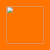 
<!doctype html>
<html lang="en">
  <head>
    <meta charset="utf-8">
    <meta name="viewport" content="width=device-width, initial-scale=1, shrink-to-fit=no">
    <meta name="author" content="IKovylyaev">
    <meta name="yandex-verification" content="743466c05a8e5d2d" />
    
    <link rel="apple-touch-icon" sizes="57x57" href="{{ site.url }}/img/favicon/apple-icon-57x57.png">
    <link rel="apple-touch-icon" sizes="60x60" href="{{ site.url }}/img/favicon/apple-icon-60x60.png">
    <link rel="apple-touch-icon" sizes="72x72" href="{{ site.url }}/img/favicon/apple-icon-72x72.png">
    <link rel="apple-touch-icon" sizes="76x76" href="{{ site.url }}/img/favicon/apple-icon-76x76.png">
    <link rel="apple-touch-icon" sizes="114x114" href="{{ site.url }}/img/favicon/apple-icon-114x114.png">
    <link rel="apple-touch-icon" sizes="120x120" href="{{ site.url }}/img/favicon/apple-icon-120x120.png">
    <link rel="apple-touch-icon" sizes="144x144" href="{{ site.url }}/img/favicon/apple-icon-144x144.png">
    <link rel="apple-touch-icon" sizes="152x152" href="{{ site.url }}/img/favicon/apple-icon-152x152.png">
    <link rel="apple-touch-icon" sizes="180x180" href="{{ site.url }}/img/favicon/apple-icon-180x180.png">
    <link rel="icon" type="image/png" sizes="192x192"  href="{{ site.url }}/img/favicon/android-icon-192x192.png">
    <link rel="icon" type="image/png" sizes="32x32" href="{{ site.url }}/img/favicon/favicon-32x32.png">
    <link rel="icon" type="image/png" sizes="96x96" href="{{ site.url }}/img/favicon/favicon-96x96.png">
    <link rel="icon" type="image/png" sizes="16x16" href="{{ site.url }}/img/favicon/favicon-16x16.png">
    <link rel="manifest" href="{{ site.url }}/img/favicon/manifest.json">
    <meta name="msapplication-TileColor" content="#ff7400">
    <meta name="msapplication-TileImage" content="{{ site.url }}/img/favicon/ms-icon-144x144.png">
    <meta name="theme-color" content="#ff7400">

    <title>{{ page.title }}</title>
    <!-- Primary Meta Tags -->
    <meta name="title" content="натуральный поход">
    <meta name="description" content="натуральный поход - команда путешественников по уралу, создающие интересный контент из походов.мы любим урал, изучаем наш край и стремимся донести необходимость заботы и охраны каждого природного и исторического объекта урала до каждого человека, ведь все зависит только от нас самих...">

    <!-- Open Graph / Facebook -->
    <meta property="og:type" content="website">
    <meta property="og:url" content="http://nature.ikovylyaev.com/">
    <meta property="og:title" content="натуральный поход">
    <meta property="og:description" content="натуральный поход - команда путешественников по уралу, создающие интересный контент из походов.мы любим урал, изучаем наш край и стремимся донести необходимость заботы и охраны каждого природного и исторического объекта урала до каждого человека, ведь все зависит только от нас самих...">
    <meta property="og:image" content="{{ site.url }}/img/backLogo.png">

    <!-- Twitter -->
    <meta property="twitter:card" content="summary_large_image">
    <meta property="twitter:url" content="http://nature.ikovylyaev.com/">
    <meta property="twitter:title" content="натуральный поход">
    <meta property="twitter:description" content="натуральный поход - команда путешественников по уралу, создающие интересный контент из походов.мы любим урал, изучаем наш край и стремимся донести необходимость заботы и охраны каждого природного и исторического объекта урала до каждого человека, ведь все зависит только от нас самих...">
    <meta property="twitter:image" content="{{ site.url }}/img/backLogo.png">

    <script src="https://ajax.googleapis.com/ajax/libs/jquery/3.2.1/jquery.min.js"></script>
    <link href="https://use.fontawesome.com/releases/v5.0.6/css/all.css" rel="stylesheet">
    <link href="{{ site.url }}/resources/css/kube.css" rel="stylesheet">
    <link href="{{ site.url }}/resources/css/styles.css" rel="stylesheet">
    <link href="{{ site.url }}/resources/css/bootstrap-grid.css" rel="stylesheet">
    <script src="{{ site.url }}/resources/js/kube.min.js"></script>
    <script src="{{ site.url }}/resources/addons/kube-addons.min.js"></script>
    <script src="{{ site.url }}/resources/owl/owl.carousel.min.js"></script>
    <link href="{{ site.url }}/resources/owl/owl.carousel.css" rel="stylesheet">
    <link href="{{ site.url }}/resources/owl/owl.theme.default.css" rel="stylesheet">
    <link href="{{ site.url }}/resources/addons/kube-addons.css" rel="stylesheet">
    
    <script src="https://cdnjs.cloudflare.com/ajax/libs/popper.js/1.12.3/umd/popper.min.js" integrity="sha384-vFJXuSJphROIrBnz7yo7oB41mKfc8JzQZiCq4NCceLEaO4IHwicKwpJf9c9IpFgh" crossorigin="anonymous"></script>
    <!-- Yandex.Metrika counter -->
    <script type="text/javascript" >
      (function(m,e,t,r,i,k,a){m[i]=m[i]||function(){(m[i].a=m[i].a||[]).push(arguments)};
      m[i].l=1*new Date();k=e.createElement(t),a=e.getElementsByTagName(t)[0],k.async=1,k.src=r,a.parentNode.insertBefore(k,a)})
      (window, document, "script", "https://mc.yandex.ru/metrika/tag.js", "ym");
      ym(71652244, "init", {
            clickmap:true,
            trackLinks:true,
            accurateTrackBounce:true,
            webvisor:true
      });
    </script>
    <noscript><div><img src="https://mc.yandex.ru/watch/71652244" style="position:absolute; left:-9999px;" alt="" /></div></noscript>
    <!-- /Yandex.Metrika counter -->
    <link rel="stylesheet" href="{{ site.url }}/resources/css/purecookie.css"/>
    <script src="{{ site.url }}/resources/js/purecookie.js"></script>
  </head>

  <body>
  <div class='loader' style='position: fixed; top: 0px; left:0px; width: 100%; height: 100%; background: #ff7400; z-index: 10000000;'>
    <img src='{{ site.url }}/img/big.svg' style='height: 100px; position: absolute; top: 50%; left: 50%; transform: translateX(-50%) translateY(-50%);'>
  </div>
  
    {{ content }}
    <script>
    $K.init();
      $(document).ready(function(){
        $("#navbar-mobile").fadeOut(0);
        $(".loader").fadeOut(500);
        $("#nav-toggle").click(function(){
          $("#navbar-mobile").fadeToggle(500);
        })
      });
      // popup title
      var purecookieTitle = "печеньки."; 

      // popup content
      var purecookieDesc = "на нашем сайте мы используем cookie";

      // policy link
      var purecookieLink = '<a href="{{ site.url }}/policy" target="_blank">а для чего?</a>'; 

      // button text
      var purecookieButton = "понятно";
    </script>
  </body>
</html>
